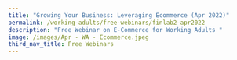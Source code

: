 ```yaml
---
title: "Growing Your Business: Leveraging Ecommerce (Apr 2022)"
permalink: /working-adults/free-webinars/finlab2-apr2022
description: "Free Webinar on E-Commerce for Working Adults "
image: /images/Apr - WA - Ecommerce.jpeg
third_nav_title: Free Webinars
---
```

